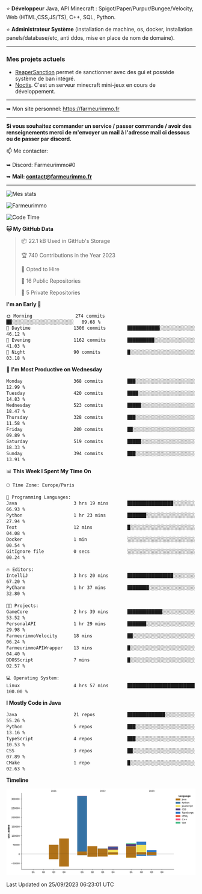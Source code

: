 ⭐ **Développeur** Java, API Minecraft : Spigot/Paper/Purpur/Bungee/Velocity, Web (HTML,CSS,JS/TS), C++, SQL, Python.

⭐ **Administrateur Système** (installation de machine, os, docker, installation panels/database/etc, anti ddos, mise en place de nom de domaine).

---

### Mes projets actuels
- [ReaperSanction](https://www.spigotmc.org/resources/reapersanction.89580/) permet de sanctionner avec des gui et possède système de ban intégré.
- [Noctis](https://discord.gg/ydRurvUJ8U). C'est un serveur minecraft mini-jeux en cours de développement.

---

➥ Mon site personnel: https://farmeurimmo.fr

---

**Si vous souhaitez commander un service / passer commande / avoir des renseignements merci de m'envoyer un mail à l'adresse mail ci dessous ou de passer par discord.**

📫 Me contacter:
 
   ➥ Discord: Farmeurimmo#0
   
   ➥ **Mail: contact@farmeurimmo.fr**

---

![Mes stats](https://github-readme-stats.farmeurimmo.fr/api?username=Farmeurimmo&count_private=true&show_icons=true&theme=radical)

<img src="https://komarev.com/ghpvc/?username=Farmeurimmo" alt="Farmeurimmo" />

<!--START_SECTION:waka-->
![Code Time](http://img.shields.io/badge/Code%20Time-924%20hrs%2059%20mins-blue)

**🐱 My GitHub Data** 

> 📦 22.1 kB Used in GitHub's Storage 
 > 
> 🏆 740 Contributions in the Year 2023
 > 
> 💼 Opted to Hire
 > 
> 📜 16 Public Repositories 
 > 
> 🔑 5 Private Repositories 
 > 
**I'm an Early 🐤** 

```text
🌞 Morning                274 commits         ██░░░░░░░░░░░░░░░░░░░░░░░   09.68 % 
🌆 Daytime                1306 commits        ████████████░░░░░░░░░░░░░   46.12 % 
🌃 Evening                1162 commits        ██████████░░░░░░░░░░░░░░░   41.03 % 
🌙 Night                  90 commits          █░░░░░░░░░░░░░░░░░░░░░░░░   03.18 % 
```
📅 **I'm Most Productive on Wednesday** 

```text
Monday                   368 commits         ███░░░░░░░░░░░░░░░░░░░░░░   12.99 % 
Tuesday                  420 commits         ████░░░░░░░░░░░░░░░░░░░░░   14.83 % 
Wednesday                523 commits         █████░░░░░░░░░░░░░░░░░░░░   18.47 % 
Thursday                 328 commits         ███░░░░░░░░░░░░░░░░░░░░░░   11.58 % 
Friday                   280 commits         ██░░░░░░░░░░░░░░░░░░░░░░░   09.89 % 
Saturday                 519 commits         █████░░░░░░░░░░░░░░░░░░░░   18.33 % 
Sunday                   394 commits         ███░░░░░░░░░░░░░░░░░░░░░░   13.91 % 
```


📊 **This Week I Spent My Time On** 

```text
🕑︎ Time Zone: Europe/Paris

💬 Programming Languages: 
Java                     3 hrs 19 mins       █████████████████░░░░░░░░   66.93 % 
Python                   1 hr 23 mins        ███████░░░░░░░░░░░░░░░░░░   27.94 % 
Text                     12 mins             █░░░░░░░░░░░░░░░░░░░░░░░░   04.08 % 
Docker                   1 min               ░░░░░░░░░░░░░░░░░░░░░░░░░   00.54 % 
GitIgnore file           0 secs              ░░░░░░░░░░░░░░░░░░░░░░░░░   00.24 % 

🔥 Editors: 
IntelliJ                 3 hrs 20 mins       █████████████████░░░░░░░░   67.20 % 
PyCharm                  1 hr 37 mins        ████████░░░░░░░░░░░░░░░░░   32.80 % 

🐱‍💻 Projects: 
GameCore                 2 hrs 39 mins       █████████████░░░░░░░░░░░░   53.52 % 
PersonalAPI              1 hr 29 mins        ███████░░░░░░░░░░░░░░░░░░   29.98 % 
FarmeurimmoVelocity      18 mins             ██░░░░░░░░░░░░░░░░░░░░░░░   06.24 % 
FarmeurimmoAPIWrapper    13 mins             █░░░░░░░░░░░░░░░░░░░░░░░░   04.40 % 
DDOSScript               7 mins              █░░░░░░░░░░░░░░░░░░░░░░░░   02.57 % 

💻 Operating System: 
Linux                    4 hrs 57 mins       █████████████████████████   100.00 % 
```

**I Mostly Code in Java** 

```text
Java                     21 repos            ██████████████░░░░░░░░░░░   55.26 % 
Python                   5 repos             ███░░░░░░░░░░░░░░░░░░░░░░   13.16 % 
TypeScript               4 repos             ███░░░░░░░░░░░░░░░░░░░░░░   10.53 % 
CSS                      3 repos             ██░░░░░░░░░░░░░░░░░░░░░░░   07.89 % 
CMake                    1 repo              █░░░░░░░░░░░░░░░░░░░░░░░░   02.63 % 
```



**Timeline**

![Lines of Code chart](https://raw.githubusercontent.com/Farmeurimmo/Farmeurimmo/main/assets/bar_graph.png)


 Last Updated on 25/09/2023 06:23:01 UTC
<!--END_SECTION:waka-->
